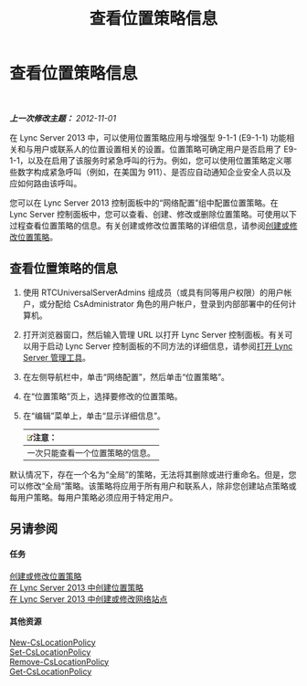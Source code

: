 ﻿---
title: 查看位置策略信息
TOCTitle: 查看位置策略信息
ms:assetid: 14e41bcb-ea0a-49c2-99b3-1f61fc34416d
ms:mtpsurl: https://technet.microsoft.com/zh-cn/library/Gg520954(v=OCS.15)
ms:contentKeyID: 49312090
ms.date: 05/19/2016
mtps_version: v=OCS.15
ms.translationtype: HT
---

# 查看位置策略信息

 

_**上一次修改主题：** 2012-11-01_

在 Lync Server 2013 中，可以使用位置策略应用与增强型 9-1-1 (E9-1-1) 功能相关和与用户或联系人的位置设置相关的设置。位置策略可确定用户是否启用了 E9-1-1，以及在启用了该服务时紧急呼叫的行为。例如，您可以使用位置策略定义哪些数字构成紧急呼叫（例如，在美国为 911）、是否应自动通知企业安全人员以及应如何路由该呼叫。

您可以在 Lync Server 2013 控制面板中的“网络配置”组中配置位置策略。在 Lync Server 控制面板中，您可以查看、创建、修改或删除位置策略。可使用以下过程查看位置策略的信息。有关创建或修改位置策略的详细信息，请参阅[创建或修改位置策略](lync-server-2013-creating-or-modifying-a-location-policy.md)。

## 查看位置策略的信息

1.  使用 RTCUniversalServerAdmins 组成员（或具有同等用户权限）的用户帐户，或分配给 CsAdministrator 角色的用户帐户，登录到内部部署中的任何计算机。

2.  打开浏览器窗口，然后输入管理 URL 以打开 Lync Server 控制面板。有关可以用于启动 Lync Server 控制面板的不同方法的详细信息，请参阅[打开 Lync Server 管理工具](lync-server-2013-open-lync-server-administrative-tools.md)。

3.  在左侧导航栏中，单击“网络配置”，然后单击“位置策略”。

4.  在“位置策略”页上，选择要修改的位置策略。

5.  在“编辑”菜单上，单击“显示详细信息”。
    
    <table>
    <thead>
    <tr class="header">
    <th><img src="images/Dn783119.note(OCS.15).gif" title="note" alt="note" />注意：</th>
    </tr>
    </thead>
    <tbody>
    <tr class="odd">
    <td>一次只能查看一个位置策略的信息。</td>
    </tr>
    </tbody>
    </table>


默认情况下，存在一个名为“全局”的策略，无法将其删除或进行重命名。但是，您可以修改“全局”策略。该策略将应用于所有用户和联系人，除非您创建站点策略或每用户策略。每用户策略必须应用于特定用户。

## 另请参阅

#### 任务

[创建或修改位置策略](lync-server-2013-creating-or-modifying-a-location-policy.md)  
[在 Lync Server 2013 中创建位置策略](lync-server-2013-create-location-policies.md)  
[在 Lync Server 2013 中创建或修改网络站点](lync-server-2013-create-or-modify-a-network-site.md)  

#### 其他资源

[New-CsLocationPolicy](new-cslocationpolicy.md)  
[Set-CsLocationPolicy](set-cslocationpolicy.md)  
[Remove-CsLocationPolicy](remove-cslocationpolicy.md)  
[Get-CsLocationPolicy](get-cslocationpolicy.md)

